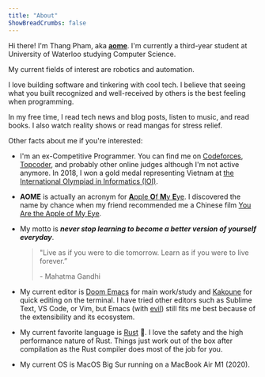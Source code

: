 ```yaml
---
title: "About"
ShowBreadCrumbs: false
---
```


Hi there! I'm Thang Pham, aka [**aome**](https://github.com/aome510). I'm currently a third-year student at University of Waterloo studying Computer Science.

My current fields of interest are robotics and automation.

I love building software and tinkering with cool tech. I believe that seeing what you built recognized and well-received by others is the best feeling when programming.

In my free time, I read tech news and blog posts, listen to music, and read books. I also watch reality shows or read mangas for stress relief.

Other facts about me if you're interested:

- I'm an ex-Competitive Programmer. You can find me on [Codeforces](https://codeforces.com/profile/AomeII), [Topcoder](https://www.topcoder.com/members/aome), and probably other online judges although I'm not active anymore. In 2018, I won a gold medal representing Vietnam at [the International Olympiad in Informatics (IOI)](http://stats.ioinformatics.org/people/6729).
- **AOME** is actually an acronym for [**A**pple **O**f **M**y **E**ye](https://en.wikipedia.org/wiki/Apple_of_my_eye). I discovered the name by chance when my friend recommended me a Chinese film [You Are the Apple of My Eye](https://en.wikipedia.org/wiki/You_Are_the_Apple_of_My_Eye).
- My motto is **_never stop learning to become a better version of yourself everyday_**.
    > "Live as if you were to die tomorrow. Learn as if you were to live forever.”
    >
    > \- Mahatma Gandhi

- My current editor is [Doom Emacs](https://github.com/hlissner/doom-emacs) for main work/study and [Kakoune](https://github.com/mawww/kakoune) for quick editing on the terminal. I have tried other editors such as Sublime Text, VS Code, or Vim, but Emacs (with [evil](https://github.com/emacs-evil/evil)) still fits me best because of the extensibility and its ecosystem. 
- My current favorite language is [Rust](https://www.rust-lang.org) 🦀. I love the safety and the high performance nature of Rust. Things just work out of the box after compilation as the Rust compiler does most of the job for you.
- My current OS is MacOS Big Sur running on a MacBook Air M1 (2020).
